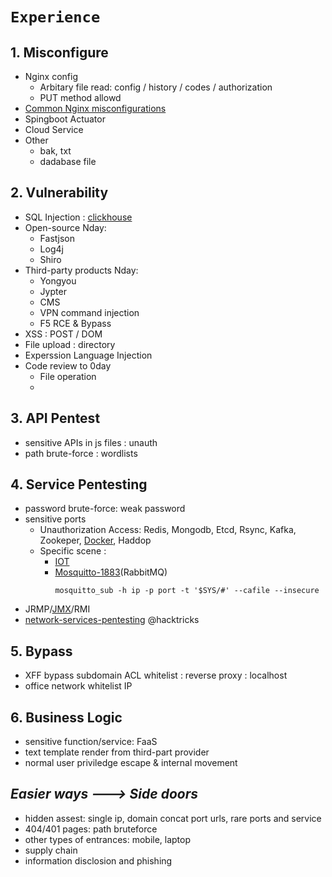 # `Experience`
## 1. Misconfigure
- Nginx config
  - Arbitary file read: config / history / codes / authorization
  - PUT method allowd
- [Common Nginx misconfigurations](https://blog.detectify.com/2020/11/10/common-nginx-misconfigurations/)
- Spingboot Actuator
- Cloud Service
- Other
  - bak, txt
  - dadabase file


## 2. Vulnerability
- SQL Injection : [clickhouse](https://blog.deteact.com/yandex-clickhouse-injection/)
- Open-source Nday:
  - Fastjson
  - Log4j
  - Shiro
- Third-party products Nday:
  - Yongyou
  - Jypter
  - CMS
  - VPN command injection
  - F5 RCE & Bypass
- XSS : POST / DOM 
- File upload : directory
- Experssion Language Injection
- Code review to 0day
  - File operation
  - 

## 3. API Pentest
- sensitive APIs in js files : unauth
- path brute-force : wordlists


## 4. Service Pentesting
- password brute-force: weak password
- sensitive ports
  - Unauthorization Access: Redis, Mongodb, Etcd, Rsync, Kafka, Zookeper, [Docker](https://askding.github.io/Kali/Exploit/Docker.html), Haddop
  - Specific scene : 
    - [IOT](https://cloud.tencent.com/developer/article/1776815)
    - [Mosquitto-1883](https://book.hacktricks.xyz/network-services-pentesting/1883-pentesting-mqtt-mosquitto)(RabbitMQ)
      ```
      mosquitto_sub -h ip -p port -t '$SYS/#' --cafile --insecure
      ```
- JRMP/[JMX](https://www.anquanke.com/post/id/200682)/RMI 
- [network-services-pentesting](https://book.hacktricks.xyz/network-services-pentesting/)  @hacktricks


## 5. Bypass
- XFF bypass subdomain ACL whitelist : reverse proxy : localhost 
- office network whitelist IP


## 6. Business Logic
- sensitive function/service: FaaS
- text template render from third-part provider
- normal user priviledge escape & internal movement

## *Easier ways ---> Side doors*
- hidden assest: single ip, domain concat port urls, rare ports and service
- 404/401 pages: path bruteforce
- other types of entrances: mobile, laptop
- supply chain
- information disclosion and phishing

